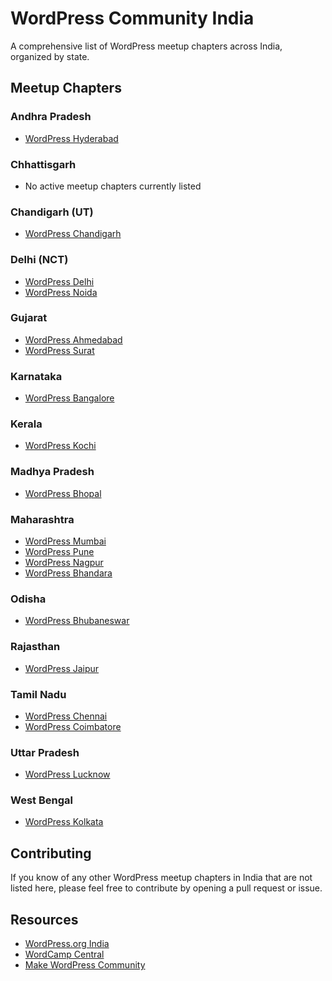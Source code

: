 # WordPress Community India

A comprehensive list of WordPress meetup chapters across India, organized by state.

## Meetup Chapters

### Andhra Pradesh
- [WordPress Hyderabad](https://www.meetup.com/hyderabad-wordpress/)

### Chhattisgarh
- No active meetup chapters currently listed

### Chandigarh (UT)
- [WordPress Chandigarh](https://www.meetup.com/chandigarh-wordpress-meetup/)

### Delhi (NCT)
- [WordPress Delhi](https://www.meetup.com/delhi-wordpress/)
- [WordPress Noida](https://www.meetup.com/noida-wordpress/)

### Gujarat
- [WordPress Ahmedabad](https://www.meetup.com/ahmedabad-wordpress/)
- [WordPress Surat](https://www.meetup.com/surat-wordpress/)

### Karnataka
- [WordPress Bangalore](https://www.meetup.com/bangalore-wordpress/)

### Kerala
- [WordPress Kochi](https://www.meetup.com/kochi-wordpress/)

### Madhya Pradesh
- [WordPress Bhopal](https://www.meetup.com/bhopal-wordpress/)

### Maharashtra
- [WordPress Mumbai](https://www.meetup.com/mumbai-wordpress/)
- [WordPress Pune](https://www.meetup.com/pune-wordpress/)
- [WordPress Nagpur](https://www.meetup.com/nagpur-wordpress/)
- [WordPress Bhandara](https://www.meetup.com/bhandara-wordpress/)

### Odisha
- [WordPress Bhubaneswar](https://www.meetup.com/bhubaneswar-wordpress/)

### Rajasthan
- [WordPress Jaipur](https://www.meetup.com/jaipur-wordpress/)

### Tamil Nadu
- [WordPress Chennai](https://www.meetup.com/chennai-wordpress/)
- [WordPress Coimbatore](https://www.meetup.com/coimbatore-wordpress/)

### Uttar Pradesh
- [WordPress Lucknow](https://www.meetup.com/wordpress-lucknow/)

### West Bengal
- [WordPress Kolkata](https://www.meetup.com/kolkata-wordpress/)

## Contributing

If you know of any other WordPress meetup chapters in India that are not listed here, please feel free to contribute by opening a pull request or issue.

## Resources

- [WordPress.org India](https://india.wordpress.org/)
- [WordCamp Central](https://central.wordcamp.org/)
- [Make WordPress Community](https://make.wordpress.org/community/)
